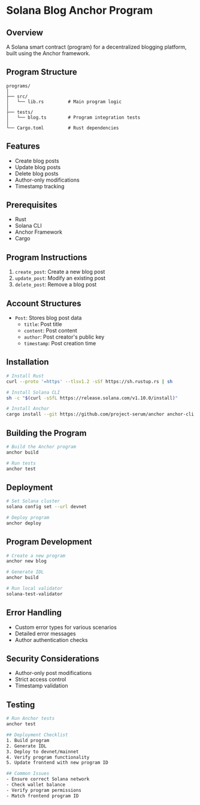 # Solana Blog Anchor Program

## Overview

A Solana smart contract (program) for a decentralized blogging platform, built using the Anchor framework.

## Program Structure

```
programs/
│
├── src/
│   └── lib.rs         # Main program logic
│
├── tests/
│   └── blog.ts        # Program integration tests
│
└── Cargo.toml         # Rust dependencies
```

## Features

- Create blog posts
- Update blog posts
- Delete blog posts
- Author-only modifications
- Timestamp tracking

## Prerequisites

- Rust
- Solana CLI
- Anchor Framework
- Cargo

## Program Instructions

1. `create_post`: Create a new blog post
2. `update_post`: Modify an existing post
3. `delete_post`: Remove a blog post

## Account Structures

- `Post`: Stores blog post data
  - `title`: Post title
  - `content`: Post content
  - `author`: Post creator's public key
  - `timestamp`: Post creation time

## Installation

```bash
# Install Rust
curl --proto '=https' --tlsv1.2 -sSf https://sh.rustup.rs | sh

# Install Solana CLI
sh -c "$(curl -sSfL https://release.solana.com/v1.10.0/install)"

# Install Anchor
cargo install --git https://github.com/project-serum/anchor anchor-cli --force
```

## Building the Program

```bash
# Build the Anchor program
anchor build

# Run tests
anchor test
```

## Deployment

```bash
# Set Solana cluster
solana config set --url devnet

# Deploy program
anchor deploy
```

## Program Development

```bash
# Create a new program
anchor new blog

# Generate IDL
anchor build

# Run local validator
solana-test-validator
```

## Error Handling

- Custom error types for various scenarios
- Detailed error messages
- Author authentication checks

## Security Considerations

- Author-only post modifications
- Strict access control
- Timestamp validation

## Testing

```bash
# Run Anchor tests
anchor test

## Deployment Checklist
1. Build program
2. Generate IDL
3. Deploy to devnet/mainnet
4. Verify program functionality
5. Update frontend with new program ID

## Common Issues
- Ensure correct Solana network
- Check wallet balance
- Verify program permissions
- Match frontend program ID
```
